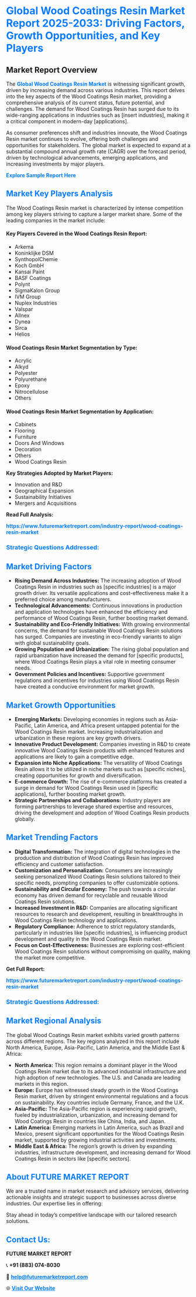 <h1 style="color: #007BFF;">Global Wood Coatings Resin Market Report 2025-2033: Driving Factors, Growth Opportunities, and Key Players</h1>

<section id="overview">
<h2>Market Report Overview</h2>
<p>The <a href="https://www.futuremarketreport.com/industry-report/wood-coatings-resin-market" style="color: #007BFF; text-decoration: none;"><strong>Global Wood Coatings Resin Market</strong></a> is witnessing significant growth, driven by increasing demand across various industries. This report delves into the key aspects of the Wood Coatings Resin market, providing a comprehensive analysis of its current status, future potential, and challenges. The demand for Wood Coatings Resin has surged due to its wide-ranging applications in industries such as [insert industries], making it a critical component in modern-day [applications].</p>
<p>As consumer preferences shift and industries innovate, the Wood Coatings Resin market continues to evolve, offering both challenges and opportunities for stakeholders. The global market is expected to expand at a substantial compound annual growth rate (CAGR) over the forecast period, driven by technological advancements, emerging applications, and increasing investments by major players.</p>
</section>

<section id="overview">
<p><a href="https://www.futuremarketreport.com/request-sample/reportId=110841" style="color: #007BFF; text-decoration: none;"><strong>Explore Sample Report Here</strong></a></p>
</section>

<section id="key-players">
<h2 style="color: #007BFF;">Market Key Players Analysis</h2>
<p>The Wood Coatings Resin market is characterized by intense competition among key players striving to capture a larger market share. Some of the leading companies in the market include:</p>
<h4>Key Players Covered in the Wood Coatings Resin Report:</h4>
<ul><li>Arkema</li><li>Koninklijke DSM</li><li>SynthopolChemie</li><li>Koch GmbH</li><li>Kansai Paint</li><li>BASF Coatings</li><li>Polynt</li><li>SigmaKalon Group</li><li>IVM Group</li><li>Nuplex Industries</li><li>Valspar</li><li>Allnex</li><li>Dynea</li><li>Sirca</li><li>Helios</li></ul>
<h4>Wood Coatings Resin Market Segmentation by Type:</h4>
<ul><li>Acrylic</li><li>Alkyd</li><li>Polyester</li><li>Polyurethane</li><li>Epoxy</li><li>Nitrocellulose</li><li>Others</li></ul>

<h4>Wood Coatings Resin Market Segmentation by Application:</h4>
<ul><li>Cabinets</li><li>Flooring</li><li>Furniture</li><li>Doors And Windows</li><li>Decoration</li><li>Others</li><li>Wood Coatings Resin</li></ul>
<p><strong>Key Strategies Adopted by Market Players:</strong></p>
<ul>
<li>Innovation and R&D</li>
<li>Geographical Expansion</li>
<li>Sustainability Initiatives</li>
<li>Mergers and Acquisitions</li>
</ul>
</section>

<section>
<p><strong>Read Full Analysis: </strong></p><a href="https://www.futuremarketreport.com/industry-report/wood-coatings-resin-market" style="color: #007BFF; text-decoration: none;"><strong>https://www.futuremarketreport.com/industry-report/wood-coatings-resin-market</strong></a>
<h3 style="color: #007BFF;">Strategic Questions Addressed:</h3>
</section>

<section id="driving-factors">
<h2 style="color: #007BFF;">Market Driving Factors</h2>
<ul>
<li><strong>Rising Demand Across Industries:</strong> The increasing adoption of Wood Coatings Resin in industries such as [specific industries] is a major growth driver. Its versatile applications and cost-effectiveness make it a preferred choice among manufacturers.</li>
<li><strong>Technological Advancements:</strong> Continuous innovations in production and application technologies have enhanced the efficiency and performance of Wood Coatings Resin, further boosting market demand.</li>
<li><strong>Sustainability and Eco-Friendly Initiatives:</strong> With growing environmental concerns, the demand for sustainable Wood Coatings Resin solutions has surged. Companies are investing in eco-friendly variants to align with global sustainability goals.</li>
<li><strong>Growing Population and Urbanization:</strong> The rising global population and rapid urbanization have increased the demand for [specific products], where Wood Coatings Resin plays a vital role in meeting consumer needs.</li>
<li><strong>Government Policies and Incentives:</strong> Supportive government regulations and incentives for industries using Wood Coatings Resin have created a conducive environment for market growth.</li>
</ul>
</section>

<section id="growth-opportunities">
<h2 style="color: #007BFF;">Market Growth Opportunities</h2>
<ul>
<li><strong>Emerging Markets:</strong> Developing economies in regions such as Asia-Pacific, Latin America, and Africa present untapped potential for the Wood Coatings Resin market. Increasing industrialization and urbanization in these regions are key growth drivers.</li>
<li><strong>Innovative Product Development:</strong> Companies investing in R&D to create innovative Wood Coatings Resin products with enhanced features and applications are likely to gain a competitive edge.</li>
<li><strong>Expansion into Niche Applications:</strong> The versatility of Wood Coatings Resin allows it to be utilized in niche markets such as [specific niches], creating opportunities for growth and diversification.</li>
<li><strong>E-commerce Growth:</strong> The rise of e-commerce platforms has created a surge in demand for Wood Coatings Resin used in [specific applications], further boosting market growth.</li>
<li><strong>Strategic Partnerships and Collaborations:</strong> Industry players are forming partnerships to leverage shared expertise and resources, driving the development and adoption of Wood Coatings Resin products globally.</li>
</ul>
</section>

<section id="trending-factors">
<h2 style="color: #007BFF;">Market Trending Factors</h2>
<ul>
<li><strong>Digital Transformation:</strong> The integration of digital technologies in the production and distribution of Wood Coatings Resin has improved efficiency and customer satisfaction.</li>
<li><strong>Customization and Personalization:</strong> Consumers are increasingly seeking personalized Wood Coatings Resin solutions tailored to their specific needs, prompting companies to offer customizable options.</li>
<li><strong>Sustainability and Circular Economy:</strong> The push towards a circular economy has driven demand for recyclable and reusable Wood Coatings Resin solutions.</li>
<li><strong>Increased Investment in R&D:</strong> Companies are allocating significant resources to research and development, resulting in breakthroughs in Wood Coatings Resin technology and applications.</li>
<li><strong>Regulatory Compliance:</strong> Adherence to strict regulatory standards, particularly in industries like [specific industries], is influencing product development and quality in the Wood Coatings Resin market.</li>
<li><strong>Focus on Cost-Effectiveness:</strong> Businesses are exploring cost-efficient Wood Coatings Resin solutions without compromising on quality, making the market more competitive.</li>
</ul>
</section>

<section>
<p><strong>Get Full Report: </strong></p><a href="https://www.futuremarketreport.com/industry-report/wood-coatings-resin-market" style="color: #007BFF; text-decoration: none;"><strong>https://www.futuremarketreport.com/industry-report/wood-coatings-resin-market</strong></a>
<h3 style="color: #007BFF;">Strategic Questions Addressed:</h3>
</section>


<section id="regional-analysis">
<h2 style="color: #007BFF;">Market Regional Analysis</h2>
<p>The global Wood Coatings Resin market exhibits varied growth patterns across different regions. The key regions analyzed in this report include North America, Europe, Asia-Pacific, Latin America, and the Middle East & Africa:</p>
<ul>
<li><strong>North America:</strong> This region remains a dominant player in the Wood Coatings Resin market due to its advanced industrial infrastructure and high adoption of new technologies. The U.S. and Canada are leading markets in this region.</li>
<li><strong>Europe:</strong> Europe has witnessed steady growth in the Wood Coatings Resin market, driven by stringent environmental regulations and a focus on sustainability. Key countries include Germany, France, and the U.K.</li>
<li><strong>Asia-Pacific:</strong> The Asia-Pacific region is experiencing rapid growth, fueled by industrialization, urbanization, and increasing demand for Wood Coatings Resin in countries like China, India, and Japan.</li>
<li><strong>Latin America:</strong> Emerging markets in Latin America, such as Brazil and Mexico, present significant opportunities for the Wood Coatings Resin market, supported by growing industrial activities and investments.</li>
<li><strong>Middle East & Africa:</strong> The region’s growth is driven by expanding industries, infrastructure development, and increasing demand for Wood Coatings Resin in sectors like [specific sectors].</li>
</ul>
</section>

<footer>
<h2 style="color: #007BFF;">About FUTURE MARKET REPORT</h2>
<p>We are a trusted name in market research and advisory services, delivering actionable insights and strategic support to businesses across diverse industries. Our expertise lies in offering:</p>

<p>Stay ahead in today’s competitive landscape with our tailored research solutions.</p>

<h2 style="color: #007BFF;">Contact Us:</h2>
<p><strong>FUTURE MARKET REPORT</strong></p>
<p>📞 <strong>+91 (883) 074-8030</strong></p>
<p>📧 <strong><a href="mailto:help@futuremarketreport.com" style="color: #007BFF;">help@futuremarketreport.com</a></strong></p>
<p>🌐 <strong><a href="https://www.futuremarketreport.com/" style="color: #007BFF;">Visit Our Website</a></strong></p>
</footer>
